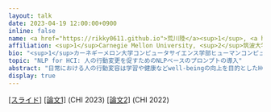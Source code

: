 ```yaml
---
layout: talk
date: 2023-04-19 12:00:00+0900
inline: false
name: <a href="https://rikky0611.github.io">荒川陸</a><sup>1</sup>, <a href="https://yumetaro.info">矢倉大夢</a><sup>2</sup>
affiliation: <sup>1</sup>Carnegie Mellon University, <sup>2</sup>筑波大学
bio: "<sup>1</sup>カーネギーメロン大学コンピュータサイエンス学部ヒューマンコンピュータインタラクション学科 PhD課程2年。センシングと行動変容技術に基づくAI技術の研究に取り組む。Snap Research Fellow.<br><sup>2</sup>筑波大学大学院システム情報工学研究群博士後期課程3年。機械学習技術の応用を広げるインタラクション研究及びその基盤となる質的研究に取り組む。Google Ph.D. Fellow 及び Microsoft Research Ph.D. Fellow."
topic: "NLP for HCI: 人の行動変更を促すためのNLPベースのプロンプトの導入"
abstract: "日常における人の行動変容は学習や健康などwell-beingの向上を目的としたHCI研究の大きなテーマの一つです。大規模モデルをはじめとしたNLP技術の発達を、コンピュータから人への介入 (intervention) の革新と考えて、私たちは人の行動変容のプロンプトを組み込んだアプリケーションを作成し、その評価を行ってきました。本トークではNLP技術をHCI分野に展開した実例、特に、人が信頼 (trust) してシステムを使い続けるためのAIデザインやその評価について紹介しようと思います。"
display: true
---
```


[[スライド]](https://speakerdeck.com/hiromu1996/nlp-for-hci-ren-noxing-dong-bian-geng-wocu-sutamenonlpbesunopuronputonodao-ru) [[論文1]](https://arxiv.org/abs/2302.05678) (CHI 2023) [[論文2]](https://dl.acm.org/doi/10.1145/3491102.3501839) (CHI 2022)
